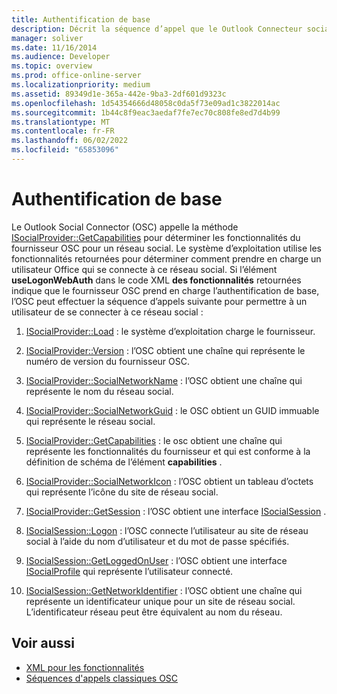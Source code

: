 ```yaml
---
title: Authentification de base
description: Décrit la séquence d’appel que le Outlook Connecteur social peut effectuer pour permettre à un utilisateur de se connecter à un réseau social.
manager: soliver
ms.date: 11/16/2014
ms.audience: Developer
ms.topic: overview
ms.prod: office-online-server
ms.localizationpriority: medium
ms.assetid: 89349d1e-365a-442e-9ba3-2df601d9323c
ms.openlocfilehash: 1d54354666d48058c0da5f73e09ad1c3822014ac
ms.sourcegitcommit: 1b44c8f9eac3aedaf7fe7ec70c808fe8ed7d4b99
ms.translationtype: MT
ms.contentlocale: fr-FR
ms.lasthandoff: 06/02/2022
ms.locfileid: "65853096"
---
```

# <a name="basic-authentication"></a>Authentification de base

Le Outlook Social Connector (OSC) appelle la méthode [ISocialProvider::GetCapabilities](isocialprovider-getcapabilities.md) pour déterminer les fonctionnalités du fournisseur OSC pour un réseau social. Le système d’exploitation utilise les fonctionnalités retournées pour déterminer comment prendre en charge un utilisateur Office qui se connecte à ce réseau social. Si l’élément **useLogonWebAuth** dans le code XML **des fonctionnalités** retournées indique que le fournisseur OSC prend en charge l’authentification de base, l’OSC peut effectuer la séquence d’appels suivante pour permettre à un utilisateur de se connecter à ce réseau social : 
  
1. [ISocialProvider::Load](isocialprovider-load.md) : le système d’exploitation charge le fournisseur. 
    
2. [ISocialProvider::Version](isocialprovider-version.md) : l’OSC obtient une chaîne qui représente le numéro de version du fournisseur OSC. 
    
3. [ISocialProvider::SocialNetworkName](isocialprovider-socialnetworkname.md) : l’OSC obtient une chaîne qui représente le nom du réseau social. 
    
4. [ISocialProvider::SocialNetworkGuid](isocialprovider-socialnetworkguid.md) : le OSC obtient un GUID immuable qui représente le réseau social. 
    
5. [ISocialProvider::GetCapabilities](isocialprovider-getcapabilities.md) : le osc obtient une chaîne qui représente les fonctionnalités du fournisseur et qui est conforme à la définition de schéma de l’élément **capabilities** . 
    
6. [ISocialProvider::SocialNetworkIcon](isocialprovider-socialnetworkicon.md) : l’OSC obtient un tableau d’octets qui représente l’icône du site de réseau social. 
    
7. [ISocialProvider::GetSession](isocialprovider-getsession.md) : l’OSC obtient une interface [ISocialSession](isocialsessioniunknown.md) . 
    
8. [ISocialSession::Logon](isocialsession-logon.md) : l’OSC connecte l’utilisateur au site de réseau social à l’aide du nom d’utilisateur et du mot de passe spécifiés. 
    
9. [ISocialSession::GetLoggedOnUser](isocialsession-getloggedonuser.md) : l’OSC obtient une interface [ISocialProfile](isocialprovideriunknown.md) qui représente l’utilisateur connecté. 
    
10. [ISocialSession::GetNetworkIdentifier](isocialsession-getnetworkidentifier.md) : l’OSC obtient une chaîne qui représente un identificateur unique pour un site de réseau social. L’identificateur réseau peut être équivalent au nom du réseau. 
    
## <a name="see-also"></a>Voir aussi

- [XML pour les fonctionnalités](xml-for-capabilities.md)
- [Séquences d'appels classiques OSC](osc-typical-calling-sequences.md)

